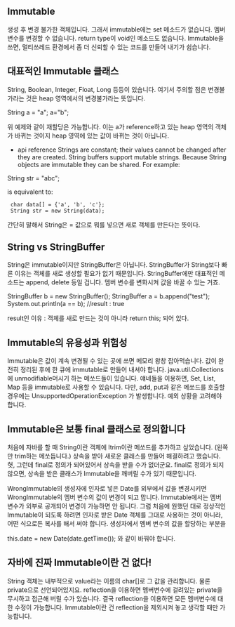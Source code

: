 ## Immutable
생성 후 변경 불가한 객체입니다. 그래서 immutable에는 set 메소드가 없습니다. 멤버 변수를 변경할 수 없습니다.
return type이 void인 메소드도 없습니다.
Immutable을 쓰면, 멀티쓰레드 환경에서 좀 더 신뢰할 수 있는 코드를 만들어 내기가 쉽습니다.

## 대표적인 Immutable 클래스
String, Boolean, Integer, Float, Long 등등이 있습니다. 여기서 주의할 점은 변경불가라는 것은 heap 영역에서의 변경불가라는 뜻입니다.

String a = "a";
a="b";

위 예제와 같이 재할당은 가능합니다. 이는 a가 reference하고 있는 heap 영역의 객체가 바뀌는 것이지 heap 영역에 있는 값이 바뀌는 것이 아닙니다.

- api reference
Strings are constant; their values cannot be changed after they are created. String buffers support mutable strings. Because String objects are immutable they can be shared.
For example:

String str = "abc";

is equivalent to:

     char data[] = {'a', 'b', 'c'};
     String str = new String(data);

간단히 말해서 String은 = 값으로 뭐를 넣으면 새로 객체를 만든다는 뜻이다.

## String vs StringBuffer
String은 immutable이지만 StringBuffer은 아닙니다. StringBuffer가 String보다 빠른 이유는 객체를 새로 생성할 필요가 없기 때문입니다.
StringBuffer에만 대표적인 메소드는 append, delete 등일 겁니다. 멤버 변수를 변화시켜 값을 바꿀 수 있는 거죠.

StringBuffer b = new StringBuffer();
StringBuffer a = b.append("test");
System.out.println(a == b); //result : true

result인 이유 : 객체를 새로 만드는 것이 아니라 return this; 되어 있다.

## Immutable의 유용성과 위험성
Immutable은 값이 계속 변경될 수 있는 곳에 쓰면 메모리 왕창 잡아먹습니다. 값이 완전히 정리된 후에 한 큐에 immutable로 만들어 내셔야 합니다.
java.util.Collections 에 unmodifiable머시기 하는 메쏘드들이 있습니다. 얘네들을 이용하면, Set, List, Map 등을 immutable로 사용할 수 있습니다.
다만, add, put과 같은 메쏘드를 호출할 경우에는 UnsupportedOperationException 가 발생합니다. 예외 상황을 고려해야 합니다.

## Immutable은 보통 final 클래스로 정의합니다
처음에 자바를 할 때 String이란 객체에 ltrim이란 메쏘드를 추가하고 싶었습니다. (왼쪽만 trim하는 메쏘듭니다.)
상속을 받아 새로운 클래스를 만들어 해결하려고 했습니다.
헛, 그런데 final로 정의가 되어있어서 상속을 받을 수가 없더군요.
final로 정의가 되지 않으면, 상속을 받은 클래스가 Immutable을 깨버릴 수가 있기 때문입니다.

WrongImmutable의 생성자에 인자로 넣은 Date를 외부에서 값을 변경시키면 WrongImmutable의 멤버 변수의 값이 변경이 되고 맙니다.
Immutable에서는 멤버 변수가 외부로 공개되어 변경이 가능하면 안 됩니다.
그럼 처음에 원했던 대로 정상적인 Immutable이 되도록 하려면 인자로 받은 Date 객체를 그대로 사용하는 것이 아니라, 어떤 식으로든 복사를 해서 써야 합니다.
생성자에서 멤버 변수의 값을 할당하는 부분을

this.date = new Date(date.getTime()); 와 같이 바꿔야 합니다.

## 자바에 진짜 Immutable이란 건 없다!
String 객체는 내부적으로 value라는 이름의 char[]로 그 값을 관리합니다. 물론 private으로 선언되어있지요.
reflection을 이용하면 멤버변수에 걸려있는 private을 무시하고 접근해 버릴 수가 있습니다.
결국 reflection을 이용하면 모든 멤버변수에 대한 수정이 가능합니다.
Immutable이란 건 reflection을 제외시켜 놓고 생각할 때만 가능합니다.
